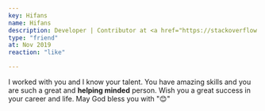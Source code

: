 ```yaml
--- 
key: Hifans
name: Hifans
description: Developer | Contributor at <a href="https://stackoverflow.com/users/7352537/anfath-hifans" target="_blank">Stack Overflow</a>
type: "friend"
at: Nov 2019
reaction: "like"

---
```


I worked with you and I know your talent. You have amazing skills and you are such a great and **helping minded** person. Wish you a great success in your career and life. May God bless you with "😊"
